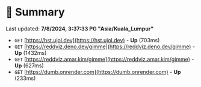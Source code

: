 # 📖 Summary
Last updated: **7/8/2024, 3:37:33 PG "Asia/Kuala_Lumpur"**

- `GET` [https://hst.ujol.dev](https://hst.ujol.dev) - **Up** (703ms)
- `GET` [https://reddviz.deno.dev/gimme](https://reddviz.deno.dev/gimme) - **Up** (1432ms)
- `GET` [https://reddviz.amar.kim/gimme](https://reddviz.amar.kim/gimme) - **Up** (627ms)
- `GET` [https://dumb.onrender.com](https://dumb.onrender.com) - **Up** (233ms)
